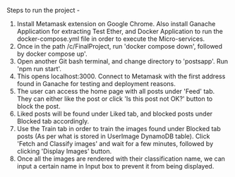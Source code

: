 Steps to run the project -
1. Install Metamask extension on Google Chrome. Also install Ganache Application for extracting Test Ether, and Docker Application to run the docker-compose.yml file in order to execute the Micro-services.
2. Once in the path /c/FinalProject, run 'docker compose down', followed by docker compose up'.
3. Open another Git bash terminal, and change directory to 'postsapp'. Run 'npm run start'.
4. This opens localhost:3000. Connect to Metamask with the first address found in Ganache for testing and deployment reasons.
5. The user can access the home page with all posts under 'Feed' tab. They can either like the post or click 'Is this post not OK?' button to block the post.
6. Liked posts will be found under Liked tab, and blocked posts under Blocked tab accordingly.
7. Use the Train tab in order to train the images found under Blocked tab posts (As per what is stored in UserImage DynamoDB table). Click 'Fetch and Classify images' and wait for a few minutes, followed by clicking 'Display Images' button. 
8. Once all the images are rendered with their classification name, we can input a certain name in Input box to prevent it from being displayed.

